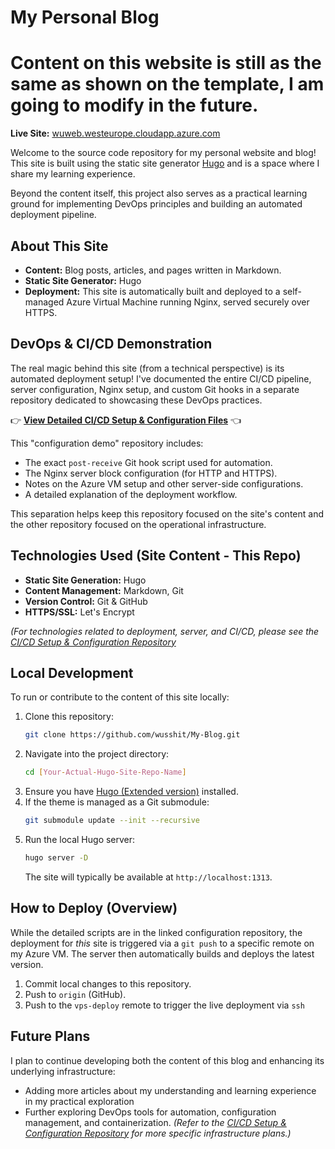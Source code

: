 # My Personal Blog

# Content on this website is still as the same as shown on the template, I am going to modify in the future.

**Live Site:** [wuweb.westeurope.cloudapp.azure.com](wuweb.westeurope.cloudapp.azure.com)

Welcome to the source code repository for my personal website and blog! This site is built using the static site generator [Hugo](https://gohugo.io/) and is a space where I share my learning experience.

Beyond the content itself, this project also serves as a practical learning ground for implementing DevOps principles and building an automated deployment pipeline.

## About This Site

*   **Content:** Blog posts, articles, and pages written in Markdown.
*   **Static Site Generator:** Hugo
*   **Deployment:** This site is automatically built and deployed to a self-managed Azure Virtual Machine running Nginx, served securely over HTTPS.

## DevOps & CI/CD Demonstration

The real magic behind this site (from a technical perspective) is its automated deployment setup! I've documented the entire CI/CD pipeline, server configuration, Nginx setup, and custom Git hooks in a separate repository dedicated to showcasing these DevOps practices.

👉 **[View Detailed CI/CD Setup & Configuration Files](https://github.com/wusshit/my-hugo-vps-deploy-setup.git)** 👈

This "configuration demo" repository includes:
*   The exact `post-receive` Git hook script used for automation.
*   The Nginx server block configuration (for HTTP and HTTPS).
*   Notes on the Azure VM setup and other server-side configurations.
*   A detailed explanation of the deployment workflow.

This separation helps keep this repository focused on the site's content and the other repository focused on the operational infrastructure.

## Technologies Used (Site Content - This Repo)

*   **Static Site Generation:** Hugo
*   **Content Management:** Markdown, Git
*   **Version Control:** Git & GitHub
*   **HTTPS/SSL:** Let's Encrypt

*(For technologies related to deployment, server, and CI/CD, please see the [CI/CD Setup & Configuration Repository](https://github.com/wusshit/my-hugo-vps-deploy-setup.git)*

## Local Development

To run or contribute to the content of this site locally:

1.  Clone this repository:
    ```bash
    git clone https://github.com/wusshit/My-Blog.git
    ```
2.  Navigate into the project directory:
    ```bash
    cd [Your-Actual-Hugo-Site-Repo-Name]
    ```
3.  Ensure you have [Hugo (Extended version)](https://gohugo.io/installation/) installed.
4.  If the theme is managed as a Git submodule:
    ```bash
    git submodule update --init --recursive
    ```
5.  Run the local Hugo server:
    ```bash
    hugo server -D
    ```
    The site will typically be available at `http://localhost:1313`.

## How to Deploy (Overview)

While the detailed scripts are in the linked configuration repository, the deployment for *this* site is triggered via a `git push` to a specific remote on my Azure VM. The server then automatically builds and deploys the latest version.

1.  Commit local changes to this repository.
2.  Push to `origin` (GitHub).
3.  Push to the `vps-deploy` remote to trigger the live deployment via `ssh` 

## Future Plans

I plan to continue developing both the content of this blog and enhancing its underlying infrastructure:

*   Adding more articles about my understanding and learning experience in my practical exploration
*   Further exploring DevOps tools for automation, configuration management, and containerization. *(Refer to the [CI/CD Setup & Configuration Repository](https://github.com/wusshit/my-hugo-vps-deploy-setup.git) for more specific infrastructure plans.)*
